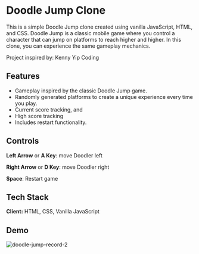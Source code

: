 # Doodle Jump Clone

This is a simple Doodle Jump clone created using vanilla JavaScript, HTML, and CSS. Doodle Jump is a classic mobile game where you control a character that can jump on platforms to reach higher and higher. In this clone, you can experience the same gameplay mechanics.

Project inspired by:
Kenny Yip Coding


## Features

- Gameplay inspired by the classic Doodle Jump game.
- Randomly generated platforms to create a unique experience every time you play.
- Current score tracking, and 
- High score tracking
- Includes restart functionality.


## Controls

**Left Arrow** or **A Key**: move Doodler left

**Right Arrow** or **D Key**: move Doodler right

**Space**: Restart game


## Tech Stack

**Client:** HTML, CSS, Vanilla JavaScript


## Demo

![doodle-jump-record-2](https://github.com/KEFranD/doodle-jump/assets/130538538/696f1a48-d9d7-4a19-8533-6d5a6b99bd14)

